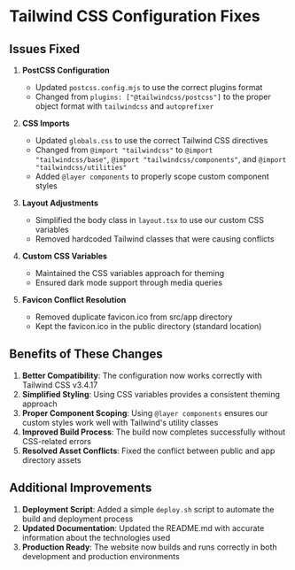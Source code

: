 # Tailwind CSS Configuration Fixes

## Issues Fixed

1. **PostCSS Configuration**
   - Updated `postcss.config.mjs` to use the correct plugins format
   - Changed from `plugins: ["@tailwindcss/postcss"]` to the proper object format with `tailwindcss` and `autoprefixer`

2. **CSS Imports**
   - Updated `globals.css` to use the correct Tailwind CSS directives
   - Changed from `@import "tailwindcss"` to `@import "tailwindcss/base"`, `@import "tailwindcss/components"`, and `@import "tailwindcss/utilities"`
   - Added `@layer components` to properly scope custom component styles

3. **Layout Adjustments**
   - Simplified the body class in `layout.tsx` to use our custom CSS variables
   - Removed hardcoded Tailwind classes that were causing conflicts

4. **Custom CSS Variables**
   - Maintained the CSS variables approach for theming
   - Ensured dark mode support through media queries

5. **Favicon Conflict Resolution**
   - Removed duplicate favicon.ico from src/app directory
   - Kept the favicon.ico in the public directory (standard location)

## Benefits of These Changes

1. **Better Compatibility**: The configuration now works correctly with Tailwind CSS v3.4.17
2. **Simplified Styling**: Using CSS variables provides a consistent theming approach
3. **Proper Component Scoping**: Using `@layer components` ensures our custom styles work well with Tailwind's utility classes
4. **Improved Build Process**: The build now completes successfully without CSS-related errors
5. **Resolved Asset Conflicts**: Fixed the conflict between public and app directory assets

## Additional Improvements

1. **Deployment Script**: Added a simple `deploy.sh` script to automate the build and deployment process
2. **Updated Documentation**: Updated the README.md with accurate information about the technologies used
3. **Production Ready**: The website now builds and runs correctly in both development and production environments 